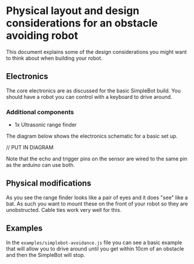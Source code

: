# Physical layout and design considerations for an obstacle avoiding robot

This document explains some of the design considerations you might want to
think about when building your robot.

## Electronics

The core electronics are as discussed for the basic SimpleBot build. You should
have a robot you can control with a keyboard to drive around.

### Additional components

* 1x Ultrasonic range finder

The diagram below shows the electronics schematic for a basic set up.

// PUT IN DIAGRAM

Note that the echo and trigger pins on the sensor are wired to the same pin
as the arduino can use both.

## Physical modifications

As you see the range finder looks like a pair of eyes and it does "see" like
a bat. As such you want to mount these on the front of your robot so they are
unobstructed. Cable ties work very well for this.

## Examples

In the `examples/simplebot-avoidance.js` file you can see a basic example that
will allow you to drive around until you get within 10cm of an obstacle and
then the SimpleBot will stop.
